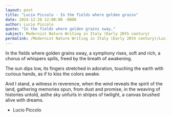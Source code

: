 ```yaml
---
layout: post
title: "Lucio Piccolo - In the fields where golden grains"
date: 2024-12-28 12:00:00 -0000
author: Lucio Piccolo
quote: "In the fields where golden grains sway,"
subject: Modernist Nature Writing in Italy (Early 20th century)
permalink: /Modernist Nature Writing in Italy (Early 20th century)/Lucio Piccolo/Lucio Piccolo - In the fields where golden grains
---
```


In the fields where golden grains sway,
a symphony rises, soft and rich,
a chorus of whispers spills,
freed by the breath of awakening.

The sun dips low,
its fingers stretched in adoration,
touching the earth with curious hands,
as if to kiss the colors awake.

And I stand,
a witness in reverence,
when the wind reveals the spirit of the land,
gathering memories spun,
from dust and promise,
in the weaving of histories untold,
asthe sky unfurls in stripes of twilight,
a canvas brushed alive with dreams.

- Lucio Piccolo
